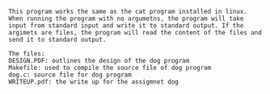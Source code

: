     This program works the same as the cat program installed in linux. When running the program with no argumetns, the program will take input from standard input and write it to standard output. If the argimets are files, the program will read the content of the files and send it to standard output.

    The files:
    DESIGN.PDF: outlines the design of the dog program
    Makefile: used to compile the source file of dog program
    dog.c: source file for dog program
    WRITEUP.pdf: the write up for the assigmnet dog